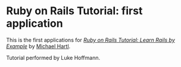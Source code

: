 # Ruby on Rails Tutorial: first application

This is the first applications for [*Ruby on Rails Tutorial: Learn Rails by Example*](http://railstutorial.org/) by [Michael Hartl](http://michaelhartl.com/).

Tutorial performed by Luke Hoffmann.